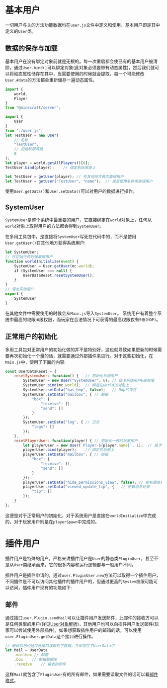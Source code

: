 # 基本用户
一切用户与关的方法功能数据均在`user.js`文件中定义和使用，基本用户即是其中定义的`User`类。

## 数据的保存与加载
基本用户在没有绑定对象前就是无根的。每一次重启都会使已有的基本用户被清除，通过`User.bind()`可以绑定对象(此对象必须要带有动态属性)，然后我们就可以将动态属性储存在其中，当需要使用的时候就会提取，每一个可能修改`User.#data`的方法都会重新储存一遍动态属性。
```js
import {
    world,
    Player
}
from "@minecraft/server";

import {
    User
}
from "./user.js";
let TestUser = new User(
    // 名称
    "TestUser",
    // 初始权限等级
    0
);
let player = world.getAllPlayers()[0];
TestUser.bind(player);    // 绑定到玩家身上
```
```js
let TestUser = getUser(player); // 在其他地方再次取得用户
let TestUser = getUser("TestUser", "name");  // 或是使用名称来取得用户
```
使用`User.getData()`和`User.setData()`可以对用户的数据进行操作。
## SystemUser
`SystemUser`是整个系统中最重要的用户，它直接绑定在`world`对象上，任何从`world`对象上取得用户的方法都会得到`SystemUser`。

在多用工具包中，是直接将`SystemUser`写死在代码中的，而不是使用`User.getUser()`在其他地方获得系统用户:
```js
let SystemUser;
// 在初始化的时候取得用户
function worldInitialize(event) {
    SystemUser = User.getUser(mc.world);
    if (SystemUser === null) {
        UserDataReset.resetSystemUser();
    }
}
// 导出系统用户
export {
    SystemUser
}
```
在其他文件中需要使用的时候会从`Main.js`导入`SystemUser`。
系统用户有着整个系统中最高的权限:`6`级权限，而玩家在合法情况下可获得的最高权限仅有`5级(HOP)`。
## 正常用户的初始化
多用工具包对正常用户的初始化做的并不是特别好，这也就导致如果更新的时候需要再次初始化一个量的话，就需要通过外部插件来进行。对于这些初始化，在`Main.js`中，使用了下面的内容:
```js
const UserDataReset = {
    resetSystemUser: function() {   // 初始化系统用户
        SystemUser = new User("SystemUser", 6); // 给予系统用户6级权限
        SystemUser.bind(mc.world);  // 绑定在world的对象上
        SystemUser.setData("has_hop", false);   // Hop的存在
        SystemUser.setData("mailbox", { // 邮箱
            "box": {
                "receive": [],
                "send": []
            }
        });
        SystemUser.setData("log", { // 日志
            "logs": []
        });
    },
    resetPlayerUser: function(player) { // 初始化一般的玩家用户
        let playerUser = new User(`Player-${player.name}`, 1);  // 给予玩家用户1级权限
        playerUser.bind(player);    // 绑定在玩家上
        playerUser.setData("mailbox", { // 邮箱
            "box": {
                "receive": [],
                "send": []
            }
        });
        playerUser.setData("hide_permissions_view", false); // 在权限查看中隐藏
        playerUser.setData("viewed_update_tip", {   // 更新消息记录
            "tip": []
        });
    }
};
```
这便是对于正常用户的初始化，对于系统用户是直接在`worldInitialize`中完成的，对于玩家用户则是在`playerSpawn`中完成的。
# 插件用户
插件用户是特殊的用户，严格来讲插件用户是`User`的静态类`PluginUser`，甚至不是从`User`类继承而来，它的很多内容和运行逻辑都与一般用户不同。

插件用户是插件申请的，通过`user.PluginUser.new`方法可以取得一个插件用户，不同插件是不可以访问其他插件的插件用户的，但通过更高的`System`权限可能可以访问，插件用户现有的功能如下:

## 邮件
通过接口`user.Plugin.sendMail`可以让插件用户发送邮件，此邮件的接收方可以是任何类型的用户(详见[User对象解析](./特有概念/User对象解析.md))，其他用户也可以向插件用户发送邮件(玩家可以尝试使用外部插件)，如果想获取插件用户的邮箱的话，可以使用`user.PluginUser.getData`这个接口进行操作。
```js
// 假设你已经通过此接口读取到了数据，并保存在了UserData中
let Mail = UserData
    .mailbox // 邮箱
    .box    // 邮箱数据库
    .receive    // 接收的邮件
```
这样`Mail`就包含了`PluginUser`有的所有邮件，如果需要读取文件的话可以看[邮件格式](./特有概念/关于邮件.md#格式)。